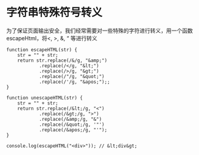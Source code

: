 # 字符串特殊符号转义

为了保证页面输出安全，我们经常需要对一些特殊的字符进行转义，用一个函数escapeHtml，将<, >, &, “ 等进行转义

```
function escapeHTML(str) {
	str = "" + str;
	return str.replace(/&/g, "&amp;")
			.replace(/</g, "&lt;")
			.replace(/>/g, "&gt;")
			.replace(/"/g, "&quot;")
			.replace(/'/g, "&apos;");;
}

function unescapeHTML(str) {
	str = "" + str;
	return str.replace(/&lt;/g, "<")
			.replace(/&gt;/g, ">")
			.replace(/&amp;/g, "&")
			.replace(/&quot;/g, '"')
			.replace(/&apos;/g, "'");
}

console.log(escapeHTML("<div>")); // &lt;div&gt;
```

